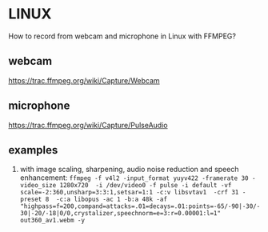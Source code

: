 # LINUX
How to record from webcam and microphone in Linux with FFMPEG?

## webcam
https://trac.ffmpeg.org/wiki/Capture/Webcam

## microphone
https://trac.ffmpeg.org/wiki/Capture/PulseAudio

## examples
1. with image scaling, sharpening, audio noise reduction and speech enhancement:
`ffmpeg -f v4l2 -input_format yuyv422 -framerate 30 -video_size 1280x720  -i /dev/video0 -f pulse -i default -vf scale=-2:360,unsharp=3:3:1,setsar=1:1 -c:v libsvtav1  -crf 31 -preset 8  -c:a libopus -ac 1 -b:a 48k -af "highpass=f=200,compand=attacks=.01=decays=.01:points=-65/-90|-30/-30|-20/-18|0/0,crystalizer,speechnorm=e=3:r=0.00001:l=1" out360_av1.webm -y`
